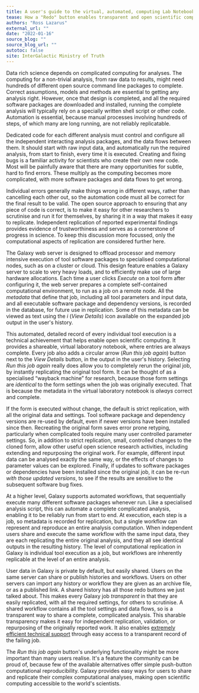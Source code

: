 ```yaml
---
title: A user's guide to the virtual, automated, computing Lab Notebook in Galaxy.
tease: How a "Redo" button enables transparent and open scientific computing.
authors: "Ross Lazarus"
external_url: ""
date: "2022-01-16"
source_blog: ""
source_blog_url: ""
autotoc: false
site: InterGalactic Ministry of Truth
---
```


Data rich science depends on complicated computing for analyses. The computing for a non-trivial analysis, from raw data to results, might need hundreds of different open source command line packages to complete. Correct assumptions, models and methods are essential to getting any analysis right. However, once that design is completed, and all the required software packages are downloaded and installed, running the complete analysis will typically rely on a specially written shell script or other code. Automation is essential, because manual processes involving hundreds of steps, of which many are long running, are not reliably replicatable.

Dedicated code for each different analysis must control and configure all the independent interacting analysis packages, and the data flows between them. It should start with raw input data, and automatically run the required analysis, from start to finish, every time it is executed. Creating and fixing bugs is a familiar activity for scientists who create their own new code. Most will be painfully aware that there are many opportunities for subtle, hard to find errors. These multiply as the computing becomes more complicated, with more software packages and data flows to get wrong.

Individual errors generally make things wrong in different ways, rather than cancelling each other out, so the automation code must all be correct for the final result to be valid. The open source approach to ensuring that any piece of code is correct, is to make it easy for other researchers to scrutinise and run it for themselves, by sharing it in a way that makes it easy to replicate. Independent replication of reported experimental findings provides evidence of trustworthiness and serves as a cornerstone of progress in science. To keep this discussion more focussed, only the computational aspects of replication are considered further here.

The Galaxy web server is designed to offload processor and memory intensive execution of tool software packages to specialised computational nodes, such as on a cluster or cloud. This design feature enables a Galaxy server to scale to very heavy loads, and to efficiently make use of large hardware allocations. Each time a user clicks *Execute* on a tool form after configuring it, the web server prepares a complete self-contained computational environment, to run as a job on a remote node. All the *metadata* that define that job, including all tool parameters and input data, and all executable software package and dependency versions, is recorded in the database, for future use in replication. Some of this metadata can be viewed as text using the *i* (*View Details*) icon available on the expanded job output in the user's history.

This automated, detailed record of every individual tool execution is a technical achievement that helps enable open scientific computing. It provides a shareable, virtual laboratory notebook, where entries are always complete. Every job also adds a circular arrow (*Run this job again*) button next to the *View Details* button, in the output in the user's history. Selecting *Run this job again* really does allow you to completely rerun the original job, by instantly replicating the original tool form. It can be thought of as a specialised “wayback machine” for research, because those form settings are *identical* to the form settings when the job was originally executed. That is because the metadata in the virtual laboratory notebook is *always* correct and complete.

If the form is executed without change, the default is strict replication, with all the original data and settings. Tool software package and dependency versions are re-used by default, even if newer versions have been installed since then. Recreating the original form saves error prone retyping, particularly when complicated tools require many user controlled parameter settings. So, in addition to strict replication, small, controlled changes to the cloned form, allow other useful open science research activities, including extending and repurposing the original work. For example, different input data can be analysed exactly the same way, or the effects of changes to parameter values can be explored. Finally, if updates to software packages or dependencies have been installed since the original job, it can be re-run *with those updated versions*, to see if the results are sensitive to the subsequent software bug fixes.

At a higher level, Galaxy supports automated workflows, that sequentially execute many different software packages whenever run. Like a specialised analysis script, this can automate a complete complicated analysis, enabling it to be reliably run from start to end. At execution, each step is a job, so metadata is recorded for replication, but a single workflow can represent and reproduce an entire analysis computation. When independent users share and execute the same workflow with the same input data, they are each replicating the entire original analysis, and they all see identical outputs in the resulting history. The level of computational replication in Galaxy is individual tool execution as a job, but workflows are inherently replicable at the level of an entire analysis.

User data in Galaxy is private by default, but easily shared. Users on the same server can share or publish histories and workflows. Users on other servers can import any history or workflow they are given as an archive file, or as a published link. A shared history has all those redo buttons we just talked about. This makes every Galaxy job *transparent* in that they are easily replicated, with all the required settings, for others to scrutinise. A shared workflow contains all the tool settings and data flows, so is a transparent way to share a complete, complicated analysis. This sharable transparency makes it easy for independent replication, validation, or repurposing of the originally reported work. It also enables [extremely efficient technical support](../2022-01-18-reproducibility-and-support-bjoern/) through easy access to a transparent record of the failing job.


The *Run this job again* button's underlying functionality might be more important than many users realise. It's a feature the community can be proud of, because few of the available alternatives offer simple push-button computational reproducibility. Galaxy provides easy ways for users to share and replicate their complex computational analyses, making open scientific computing accessible to the world's scientists.
